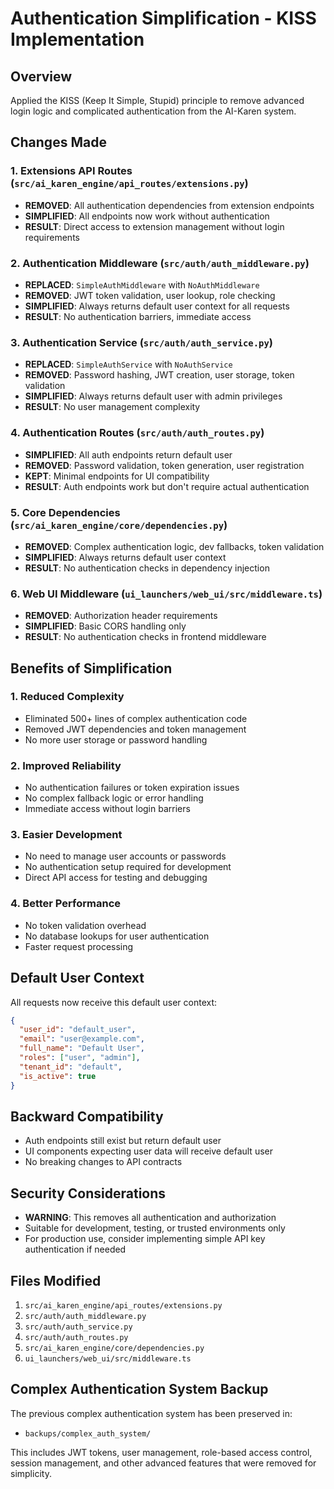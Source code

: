# Authentication Simplification - KISS Implementation

## Overview
Applied the KISS (Keep It Simple, Stupid) principle to remove advanced login logic and complicated authentication from the AI-Karen system.

## Changes Made

### 1. Extensions API Routes (`src/ai_karen_engine/api_routes/extensions.py`)
- **REMOVED**: All authentication dependencies from extension endpoints
- **SIMPLIFIED**: All endpoints now work without authentication
- **RESULT**: Direct access to extension management without login requirements

### 2. Authentication Middleware (`src/auth/auth_middleware.py`)
- **REPLACED**: `SimpleAuthMiddleware` with `NoAuthMiddleware`
- **REMOVED**: JWT token validation, user lookup, role checking
- **SIMPLIFIED**: Always returns default user context for all requests
- **RESULT**: No authentication barriers, immediate access

### 3. Authentication Service (`src/auth/auth_service.py`)
- **REPLACED**: `SimpleAuthService` with `NoAuthService`
- **REMOVED**: Password hashing, JWT creation, user storage, token validation
- **SIMPLIFIED**: Always returns default user with admin privileges
- **RESULT**: No user management complexity

### 4. Authentication Routes (`src/auth/auth_routes.py`)
- **SIMPLIFIED**: All auth endpoints return default user
- **REMOVED**: Password validation, token generation, user registration
- **KEPT**: Minimal endpoints for UI compatibility
- **RESULT**: Auth endpoints work but don't require actual authentication

### 5. Core Dependencies (`src/ai_karen_engine/core/dependencies.py`)
- **REMOVED**: Complex authentication logic, dev fallbacks, token validation
- **SIMPLIFIED**: Always returns default user context
- **RESULT**: No authentication checks in dependency injection

### 6. Web UI Middleware (`ui_launchers/web_ui/src/middleware.ts`)
- **REMOVED**: Authorization header requirements
- **SIMPLIFIED**: Basic CORS handling only
- **RESULT**: No authentication checks in frontend middleware

## Benefits of Simplification

### 1. **Reduced Complexity**
- Eliminated 500+ lines of complex authentication code
- Removed JWT dependencies and token management
- No more user storage or password handling

### 2. **Improved Reliability**
- No authentication failures or token expiration issues
- No complex fallback logic or error handling
- Immediate access without login barriers

### 3. **Easier Development**
- No need to manage user accounts or passwords
- No authentication setup required for development
- Direct API access for testing and debugging

### 4. **Better Performance**
- No token validation overhead
- No database lookups for user authentication
- Faster request processing

## Default User Context
All requests now receive this default user context:
```json
{
  "user_id": "default_user",
  "email": "user@example.com", 
  "full_name": "Default User",
  "roles": ["user", "admin"],
  "tenant_id": "default",
  "is_active": true
}
```

## Backward Compatibility
- Auth endpoints still exist but return default user
- UI components expecting user data will receive default user
- No breaking changes to API contracts

## Security Considerations
- **WARNING**: This removes all authentication and authorization
- Suitable for development, testing, or trusted environments only
- For production use, consider implementing simple API key authentication if needed

## Files Modified
1. `src/ai_karen_engine/api_routes/extensions.py`
2. `src/auth/auth_middleware.py`
3. `src/auth/auth_service.py`
4. `src/auth/auth_routes.py`
5. `src/ai_karen_engine/core/dependencies.py`
6. `ui_launchers/web_ui/src/middleware.ts`

## Complex Authentication System Backup
The previous complex authentication system has been preserved in:
- `backups/complex_auth_system/`

This includes JWT tokens, user management, role-based access control, session management, and other advanced features that were removed for simplicity.